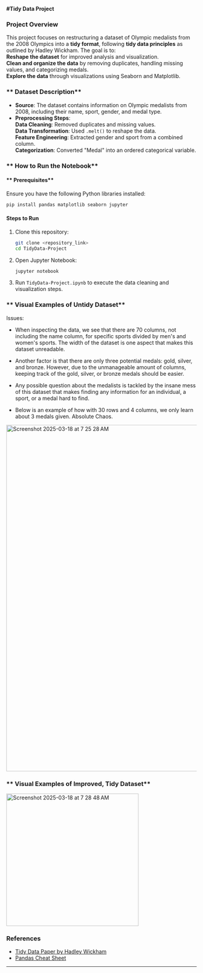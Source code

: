 **#Tidy Data Project**  

### **Project Overview**  
This project focuses on restructuring a dataset of Olympic medalists from the 2008 Olympics into a **tidy format**, following **tidy data principles** as outlined by Hadley Wickham. The goal is to:  
  **Reshape the dataset** for improved analysis and visualization.  
  **Clean and organize the data** by removing duplicates, handling missing values, and categorizing medals.  
  **Explore the data** through visualizations using Seaborn and Matplotlib.  

### ** Dataset Description**  
- **Source**: The dataset contains information on Olympic medalists from 2008, including their name, sport, gender, and medal type.  
- **Preprocessing Steps**:  
    **Data Cleaning**: Removed duplicates and missing values.  
    **Data Transformation**: Used `.melt()` to reshape the data.  
    **Feature Engineering**: Extracted gender and sport from a combined column.  
    **Categorization**: Converted "Medal" into an ordered categorical variable.  

### ** How to Run the Notebook**  
#### ** Prerequisites**  
Ensure you have the following Python libraries installed:  
```bash
pip install pandas matplotlib seaborn jupyter
```
#### **Steps to Run**  
1. Clone this repository:  
   ```bash
   git clone <repository_link>
   cd TidyData-Project
   ```
2. Open Jupyter Notebook:  
   ```bash
   jupyter notebook
   ```
3. Run `TidyData-Project.ipynb` to execute the data cleaning and visualization steps.  

### ** Visual Examples of Untidy Dataset**  
Issues: 
- When inspecting the data, we see that there are 70 columns, not including the name column, for specific sports divided by men's and women's sports. The width of the dataset is one aspect that makes this dataset unreadable. 

- Another factor is that there are only three potential medals: gold, silver, and bronze. However, due to the unmanageable amount of columns, keeping track of the gold, silver, or bronze medals should be easier.

- Any possible question about the medalists is tackled by the insane mess of this dataset that makes finding any information for an individual, a sport, or a medal hard to find.

- Below is an example of how with 30 rows and 4 columns, we only learn about 3 medals given. Absolute Chaos.
 <img width="916" alt="Screenshot 2025-03-18 at 7 25 28 AM" src="https://github.com/user-attachments/assets/55b6659c-d2ca-463b-8dbc-f820a00d4011" />

### ** Visual Examples of Improved, Tidy Dataset**  

<img width="350" alt="Screenshot 2025-03-18 at 7 28 48 AM" src="https://github.com/user-attachments/assets/bc9bf35f-8aec-4b99-a25d-3e97aa9fac0c" />


### **References**  
- [Tidy Data Paper by Hadley Wickham](https://vita.had.co.nz/papers/tidy-data.pdf)  
- [Pandas Cheat Sheet](https://pandas.pydata.org/Pandas_Cheat_Sheet.pdf)  

---
